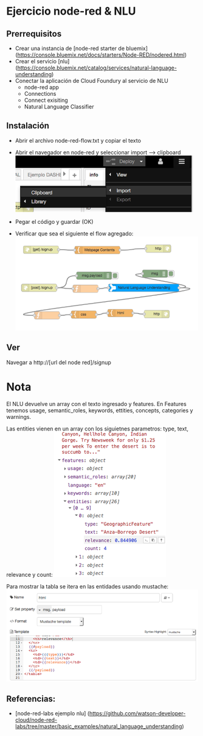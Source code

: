 # Ejercicio node-red & NLU
## Prerrequisitos
* Crear una instancia de [node-red starter de bluemix] (https://console.bluemix.net/docs/starters/Node-RED/nodered.html)
* Crear el servicio [nlu] (https://console.bluemix.net/catalog/services/natural-language-understanding)
* Conectar la aplicación de Cloud Foundury al servicio de NLU
	* node-red app
	* Connections
	* Connect exisiting
	* Natural Language Classifier


## Instalación
* Abrir el archivo node-red-flow.txt y copiar el texto
* Abrir el navegador en node-red y seleccionar import --> clipboard
![clipboard](/img/clipboard.png)

* Pegar el código y guardar (OK)
* Verificar que sea el siguiente el flow agregado:
![FLow](/img/flow.png)

## Ver
Navegar a http://[url del node red]/signup

# Nota
El NLU devuelve un array con el texto ingresado y features. En Features tenemos usage, semantic_roles, keywords, ettities, concepts, categories y warnings.

Las entities vienen en un array con los siguietnes parametros: type, text, relevance y count:
![FLow](/img/nlu.png)

Para mostrar la tabla se itera en las entidades usando mustache:
![FLow](/img/html.png)


## Referencias:
* [node-red-labs ejemplo nlu] (https://github.com/watson-developer-cloud/node-red-labs/tree/master/basic_examples/natural_language_understanding)
